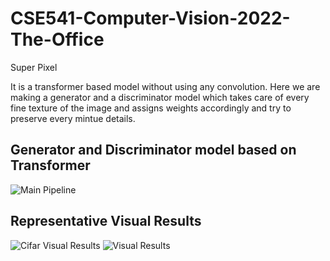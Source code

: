 # CSE541-Computer-Vision-2022-The-Office

Super Pixel

It is a transformer based model without using any convolution. Here we are making a generator and a discriminator model which takes care of every fine texture of the image and assigns weights accordingly and try to preserve every mintue details.

## Generator and Discriminator model based on Transformer
![Main Pipeline](assets/TransGAN_1.png)

## Representative Visual Results
![Cifar Visual Results](assets/cifar_visual.png)
![Visual Results](assets/teaser_examples.jpg)
